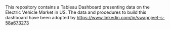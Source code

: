 This repository contains a Tableau Dashboard presenting data on the Electric Vehicle Market in US.
The data and procedures to build this dashboard have been adopted by https://www.linkedin.com/in/swapnjeet-s-58a673273
